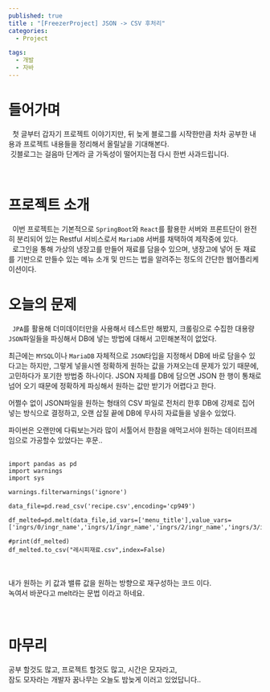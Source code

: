 ```yaml
---
published: true
title : "[FreezerProject] JSON -> CSV 후처리"
categories:
  - Project

tags:
  - 개발
  - 자바
---
```


   # 들어가며

   &nbsp; 첫 글부터 갑자기 프로젝트 이야기지만, 뒤 늦게 블로그를 시작한만큼 차차 공부한 내용과 프로젝트 내용들을 정리해서 올릴날을 기대해본다. <br>&nbsp;깃블로그는 걸음마 단계라 글 가독성이 떨어지는점 다시 한번 사과드립니다.

<br>
  
   # 프로젝트 소개

   &nbsp; 이번 프로젝트는 기본적으로 `SpringBoot`와 `React`를 활용한 서버와 프론트단이 완전히 분리되어 있는 Restful 서비스로서 `MariaDB` 서버를 채택하여 제작중에 있다.<br>
    &nbsp; 로그인을 통해 가상의 냉장고를 만들어 재료를 담을수 있으며, 냉장고에 넣어 둔 재료를 기반으로 만들수 있는 메뉴 소개 및 만드는 법을 알려주는 정도의 간단한 웹어플리케이션이다.<br>

  # 오늘의 문제
  &nbsp; `JPA`를 활용해 더미데이터만을 사용해서 테스트만 해봤지, 크롤링으로 수집한 대용량 `JSON`파일들을 파싱해서 DB에 넣는 방법에 대해서 고민해본적이 없었다. 

   최근에는 `MYSQL`이나 `MariaDB` 자체적으로 `JSON`타입을 지정해서 DB에 바로 담을수 있다고는 하지만, 그렇게 넣을시엔 정확하게 원하는 값을 가져오는데 문제가 있기 때문에, 고민하다가 포기한 방법중 하나이다. JSON 자체를 DB에 담으면 JSON 한 행이 통채로 넘어 오기 때문에 정확하게 파싱해서 원하는 값만 받기가 어렵다고 한다.

   어쩔수 없이 JSON파일을 원하는 형태의 CSV 파일로 전처리 한후 DB에 강제로 집어 넣는 방식으로 결정하고, 오랜 삽질 끝에 DB에 무사히 자료들을 넣을수 있었다.

   파이썬은 오랜만에 다뤄보는거라 많이 서툴어서 한참을 애먹고서야 원하는 데이터프레임으로 가공할수 있었다는 후문..
<br>
<br>

   ```
import pandas as pd
import warnings
import sys

warnings.filterwarnings('ignore')

data_file=pd.read_csv('recipe.csv',encoding='cp949')

df_melted=pd.melt(data_file,id_vars=['menu_title'],value_vars=['ingrs/0/ingr_name','ingrs/1/ingr_name','ingrs/2/ingr_name','ingrs/3/ingr_name','ingrs/4/ingr_name','ingrs/5/ingr_name','ingrs/6/ingr_name','ingrs/7/ingr_name'])

#print(df_melted)
df_melted.to_csv("레시피재료.csv",index=False)
  ```
<br>
<br>
  내가 원하는 키 값과 밸류 값을 원하는 방향으로 재구성하는 코드 이다.<br> 녹여서 바꾼다고 melt라는 문법 이라고 하네요.<br>
  <br>
  <br>


# 마무리
  공부 할것도 많고, 프로젝트 할것도 많고, 시간은 모자라고, <br>잠도 모자라는 개발자 꿈나무는 오늘도 밤늦게 이러고 있었답니다..



   


   

